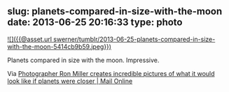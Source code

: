 slug: planets-compared-in-size-with-the-moon
date: 2013-06-25 20:16:33
type: photo
---

[![]({{@asset.url swerner/tumblr/2013-06-25-planets-compared-in-size-with-the-moon-5414cb9b59.jpeg}})](http://www.dailymail.co.uk/sciencetech/article-2345679/Photographer-Ron-Miller-creates-incredible-pictures-look-like-planets-closer.html)

Planets compared in size with the moon. Impressive.

 Via [Photographer Ron Miller creates incredible pictures of what it would look like if planets were closer | Mail Online](http://www.dailymail.co.uk/sciencetech/article-2345679/Photographer-Ron-Miller-creates-incredible-pictures-look-like-planets-closer.html)
